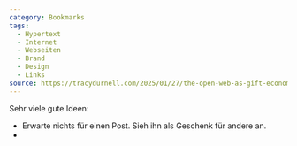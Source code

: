 ```yaml
---
category: Bookmarks
tags:
  - Hypertext
  - Internet
  - Webseiten
  - Brand
  - Design
  - Links
source: https://tracydurnell.com/2025/01/27/the-open-web-as-gift-economy-part-4/
---
```

Sehr viele gute Ideen: 

- Erwarte nichts für einen Post. Sieh ihn als Geschenk für andere an.
- 